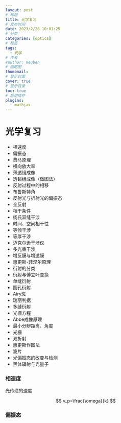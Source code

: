 ```yaml
---
layout: post
# 标题
title: 光学复习 
# 发布时间
date: 2023/2/26 10:01:25  
# 分类
categories: [optics] 
# 标签
tags:
  - 光学
# 作者
#author: Reuben
# 缩略图
thumbnail: 
# 显示封面
cover: true
# 显示目录
toc: true
# 启用插件
plugins:
  - mathjax
---
```


# 光学复习

- 相速度
- 偏振态
- 费马原理
- 横向放大率
- 薄透镜成像
- 透镜组成像（做图法）
- 反射过程中的相移
- 布鲁斯特角
- 反射光与折射光的偏振态
- 全反射
- 相干条件
- 杨氏双缝干涉
- 时间、空间相干性
- 等倾干涉
- 等厚干涉
- 迈克尔逊干涉仪
- 多光束干涉
- 增反膜与增透膜
- 惠更斯-菲涅尔原理
- 衍射的分类
- 衍射与傅立叶变换
- 单缝衍射
- 圆孔衍射
- Airy斑
- 瑞丽判据
- 多缝衍射
- 光栅方程
- Abbe成像原理
- 最小分辨距离、角度
- 光栅
- 双折射
- 惠更斯作图法
- 波片
- 光偏振态的改变与检测
- 黑体辐射与光量子

### 相速度

光传递的速度

$$
v_p=\frac{\omega}{k}
$$

### 偏振态

